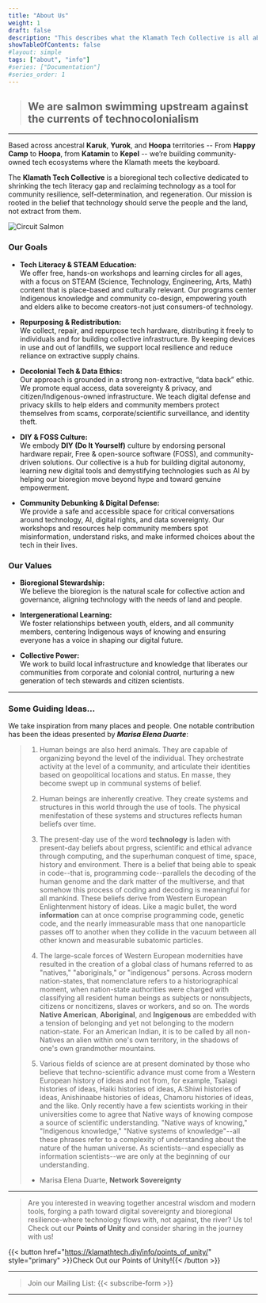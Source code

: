 ```yaml
---
title: "About Us"
weight: 1
draft: false
description: "This describes what the Klamath Tech Collective is all about."
showTableOfContents: false
#layout: simple
tags: ["about", "info"]
#series: ["Documentation"]
#series_order: 1
---
```


> ## We are salmon swimming upstream against the currents of technocolonialism

-------
Based across ancestral **Karuk**, **Yurok**, and **Hoopa** territories -- From **Happy Camp** to **Hoopa**, from **Katamin** to **Kepel** -- we’re building community-owned tech ecosystems where the Klamath meets the keyboard. 	

The **Klamath Tech Collective** is a bioregional tech collective dedicated to shrinking the tech literacy gap and reclaiming technology as a tool for community resilience, self-determination, and regeneration. Our mission is rooted in the belief that technology should serve the people and the land, not extract from them.

![Circuit Salmon](/salmon_upscayl.png )

### Our Goals

- **Tech Literacy & STEAM Education:**  
  We offer free, hands-on workshops and learning circles for all ages, with a focus on STEAM (Science, Technology, Engineering, Arts, Math) content that is place-based and culturally relevant. Our programs center Indigenous knowledge and community co-design, empowering youth and elders alike to become creators-not just consumers-of technology.

- **Repurposing & Redistribution:**  
  We collect, repair, and repurpose tech hardware, distributing it freely to individuals and for building collective infrastructure. By keeping devices in use and out of landfills, we support local resilience and reduce reliance on extractive supply chains.

- **Decolonial Tech & Data Ethics:**  
  Our approach is grounded in a strong non-extractive, “data back” ethic. We promote equal access, data sovereignty & privacy, and citizen/Indigenous-owned infrastructure. We teach digital defense and privacy skills to help elders and community members protect themselves from scams, corporate/scientific surveillance, and identity theft.

- **DIY & FOSS Culture:**  
  We embody **DIY (Do It Yourself)** culture by endorsing personal hardware repair, Free & open-source software (FOSS), and community-driven solutions. Our collective is a hub for building digital autonomy, learning new digital tools and demystifying technologies such as AI by helping our bioregion move beyond hype and toward genuine empowerment.

- **Community Debunking & Digital Defense:**  
  We provide a safe and accessible space for critical conversations around technology, AI, digital rights, and data sovereignty. Our workshops and resources help community members spot misinformation, understand risks, and make informed choices about the tech in their lives.

### Our Values

- **Bioregional Stewardship:**  
  We believe the bioregion is the natural scale for collective action and governance, aligning technology with the needs of land and people.

- **Intergenerational Learning:**  
  We foster relationships between youth, elders, and all community members, centering Indigenous ways of knowing and ensuring everyone has a voice in shaping our digital future.

- **Collective Power:**  
  We work to build local infrastructure and knowledge that liberates our communities from corporate and colonial control, nurturing a new generation of tech stewards and citizen scientists.

---

### Some Guiding Ideas...

We take inspiration from many places and people. One notable contribution has been the ideas presented by ***Marisa Elena Duarte***:

>1. Human beings are also herd animals. They are capable of organizing beyond the level of the individual. They orchestrate activity at the level of a community, and articulate their identities based on geopolitical locations and status. En masse, they become swept up in communal systems of belief.
>
>2. Human beings are inherently creative. They create systems and structures in this world through the use of tools. The physical menifestation of these systems and structures reflects human beliefs over time.
>
>3. The present-day use of the word **technology** is laden with present-day beliefs about prgress, scientific and ethical advance through computing, and the superhuman conquest of time, space, history and environment. There is a belief that being able to speak in code--that is, programming code--parallels the decoding of the human genome and the dark matter of the multiverse, and that somehow this process of coding and decoding is meaningful for all mankind. These beliefs derive from Western European Enlightenment history of ideas. Like a magic bullet, the word **information** can at once comprise programming code, genetic code, and the nearly immeasurable mass that one nanoparticle passes off to another when they collide in the vacuum between all other known and measurable subatomic particles. 
>
>4. The large-scale forces of Western European modernities have resulted in the creation of a global class of humans referred to as "natives," "aboriginals," or "indigenous" persons. Across modern nation-states, that nomenclature refers to a historiographical moment, when nation-state authorities were charged with classifying all resident human beings as subjects or nonsubjects, citizens or noncitizens, slaves or workers, and so on. The words **Native American**, **Aboriginal**, and **Ingigenous** are embedded with a tension of belonging and yet not belonging to the modern nation-state. For an American Indian, it is to be called by all non-Natives an alien within one's own territory, in the shadows of one's own grandmother mountains.
>
>5. Various fields of science are at present dominated by those who believe that techno-scientific advance must come from a Western European history of ideas and not from, for example, Tsalagi histories of ideas, Haiki histories of ideas, A:Shiwi histories of ideas, Anishinaabe histories of ideas, Chamoru histories of ideas, and the like. Only recently have a few scientists working in their universities come to agree that Native ways of knowing compose a source of scientific understanding. "Native ways of knowing," "Indigenous knowledge," "Native systems of knowledge"--all these phrases refer to a complexity of understanding about the nature of the human universe. As scientists--and especially as information scientists--we are only at the beginning of our understanding.
>
>- Marisa Elena Duarte, **Network Sovereignty**

---

>Are you interested in weaving together ancestral wisdom and modern tools, forging a path toward digital sovereignty and bioregional resilience-where technology flows with, not against, the river? Us to! Check out our **Points of Unity** and consider sharing in the journey with us!

{{< button href="https://klamathtech.diy/info/points_of_unity/" style="primary" >}}Check Out our Points of Unity!{{< /button >}}

---

>Join our Mailing List:
{{< subscribe-form >}}

---